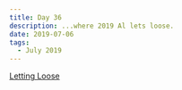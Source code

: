 ```yaml
---
title: Day 36
description: ...where 2019 Al lets loose.
date: 2019-07-06
tags:
  - July 2019
---
```


[Letting Loose](https://alwaysnever25-blog.netlify.app/linestatus/offline/lettingloose/)
